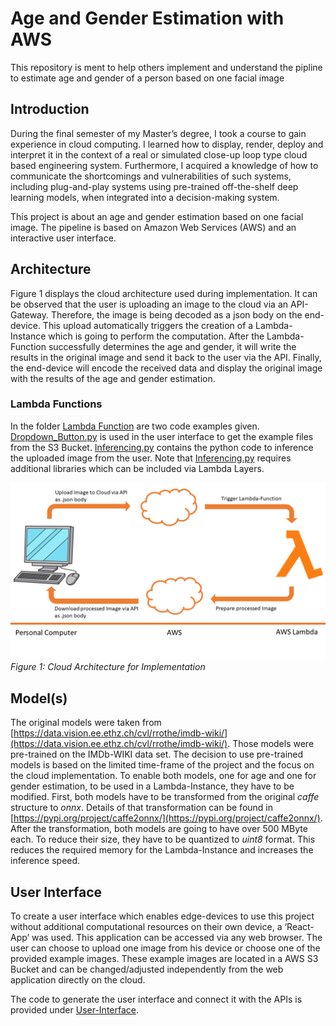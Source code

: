 # Age and Gender Estimation with AWS
 This repository is ment to help others implement and understand the pipline to estimate age and gender of a person based on one facial image
 
## Introduction
During the final semester of my Master’s degree, I took a course to gain experience in cloud computing. 
I learned how to display, render, deploy and interpret it in the context of a real or simulated close-up loop type cloud based engineering system. 
Furthermore, I acquired a knowledge of how to communicate the shortcomings and vulnerabilities of such systems, including plug-and-play systems using pre-trained off-the-shelf deep learning models, when integrated into a decision-making system. 

This project is about an age and gender estimation based on one facial image. 
The pipeline is based on Amazon Web Services (AWS) and an interactive user interface. 

## Architecture
Figure 1 displays the cloud architecture used during implementation. 
It can be observed that the user is uploading an image to the cloud via an API-Gateway. 
Therefore, the image is being decoded as a json body on the end-device. 
This upload automatically triggers the creation of a Lambda-Instance which is going to perform the computation. 
After the Lambda-Function successfully determines the age and gender, it will write the results in the original image and send it back to the user via the API. 
Finally, the end-device will encode the received data and display the original image with the results of the age and gender estimation. 

### Lambda Functions
In the folder [Lambda Function](/Lambda-Function) are two code examples given. 
[Dropdown_Button.py](/Lambda-Function/Dropdown_Button.py) is used in the user interface to get the example files from the S3 Bucket. 
[Inferencing.py](/Lambda-Function/Inferencing.py) contains the python code to inference the uploaded image from the user. 
Note that [Inferencing.py](/Lambda-Function/Inferencing.py) requires additional libraries which can be included via Lambda Layers. 

![Cloud Architecture](/Architecture.png?raw=true)
*Figure 1: Cloud Architecture for Implementation*


## Model(s)
The original models were taken from [https://data.vision.ee.ethz.ch/cvl/rrothe/imdb-wiki/](https://data.vision.ee.ethz.ch/cvl/rrothe/imdb-wiki/). 
Those models were pre-trained on the IMDb-WIKI data set.
The decision to use pre-trained models is based on the limited time-frame of the project and the focus on the cloud implementation. 
To enable both models, one for age and one for gender estimation, to be used in a Lambda-Instance, they have to be modified. 
First, both models have to be transformed from the original _caffe_ structure to _onnx_. 
Details of that transformation can be found in [https://pypi.org/project/caffe2onnx/](https://pypi.org/project/caffe2onnx/). 
After the transformation, both models are going to have over 500 MByte each. 
To reduce their size, they have to be quantized to _uint8_ format. 
This reduces the required memory for the Lambda-Instance and increases the inference speed. 

## User Interface
To create a user interface which enables edge-devices to use this project without additional computational resources on their own device, a ‘React-App’ was used. 
This application can be accessed via any web browser. 
The user can choose to upload one image from his device or choose one of the provided example images. 
These example images are located in a AWS S3 Bucket and can be changed/adjusted independently from the web application directly on the cloud. 

The code to generate the user interface and connect it with the APIs is provided under [User-Interface](/User-Interface). 
